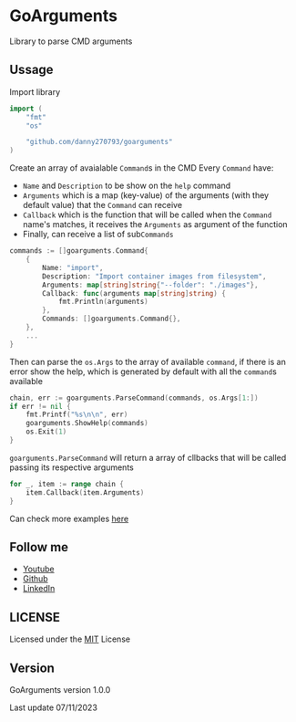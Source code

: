 # GoArguments

Library to parse CMD arguments

## Ussage

Import library

```go
import (
	"fmt"
	"os"

	"github.com/danny270793/goarguments"
)
```

Create an array of avaialable `Command`s in the CMD
Every `Command` have:

- `Name` and `Description` to be show on the `help` command
- `Arguments` which is a map (key-value) of the arguments (with they default value) that the `Command` can receive
- `Callback` which is the function that will be called when the `Command` name's matches, it receives the `Arguments` as argument of the function
- Finally, can receive a list of sub`Commands`


```go
commands := []goarguments.Command{
    {
        Name: "import",
        Description: "Import container images from filesystem",
        Arguments: map[string]string{"--folder": "./images"},
        Callback: func(arguments map[string]string) {
            fmt.Println(arguments)
        },
        Commands: []goarguments.Command{},
    },
    ...
}
```

Then can parse the `os.Args` to the array of available `command`, if there is an error show the help, which is generated by default with all the `command`s available

```go
chain, err := goarguments.ParseCommand(commands, os.Args[1:])
if err != nil {
    fmt.Printf("%s\n\n", err)
    goarguments.ShowHelp(commands)
    os.Exit(1)
}
```

`goarguments.ParseCommand` will return a array of cllbacks that will be called passing its respective arguments

```go
for _, item := range chain {
    item.Callback(item.Arguments)
}
```

Can check more examples [here](https://github.com/danny270793/GoArguments/tree/master/examples)

## Follow me

- [Youtube](https://www.youtube.com/channel/UC5MAQWU2s2VESTXaUo-ysgg)
- [Github](https://www.github.com/danny270793/)
- [LinkedIn](https://www.linkedin.com/in/danny270793)

## LICENSE

Licensed under the [MIT](license.md) License

## Version

GoArguments version 1.0.0

Last update 07/11/2023
